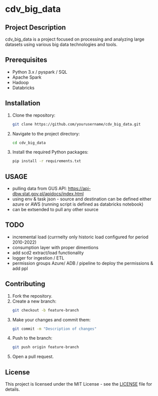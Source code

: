 # cdv_big_data

## Project Description
cdv_big_data is a project focused on processing and analyzing large datasets using various big data technologies and tools.

## Prerequisites
- Python 3.x / pyspark / SQL
- Apache Spark
- Hadoop
- Databricks

## Installation
1. Clone the repository:
    ```sh
    git clone https://github.com/yourusername/cdv_big_data.git
    ```
2. Navigate to the project directory:
    ```sh
    cd cdv_big_data
    ```
3. Install the required Python packages:
    ```sh
    pip install -r requirements.txt
    ```

## USAGE
- pulling data from GUS API: https://api-dbw.stat.gov.pl/apidocs/index.html
- using env & task json - source and destination can be defined either azure or AWS (running script is defined as databricks notebook)
- can be extsended to pull any other source 

## TODO
- incremental load (currnelty only historic load configured for period 2010-2022)
- consumption layer with proper dimentions
- add scd2 extract/load functionality
- logger for ingestion / ETL 
- permission groups Azure/ ADB / pipeline to deploy the permissions & add ppl


## Contributing
1. Fork the repository.
2. Create a new branch:
    ```sh
    git checkout -b feature-branch
    ```
3. Make your changes and commit them:
    ```sh
    git commit -m "Description of changes"
    ```
4. Push to the branch:
    ```sh
    git push origin feature-branch
    ```
5. Open a pull request.

## License
This project is licensed under the MIT License - see the [LICENSE](LICENSE) file for details.